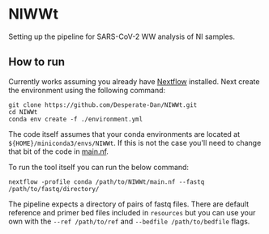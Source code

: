 # NIWWt
Setting up the pipeline for SARS-CoV-2 WW analysis of NI samples.

## How to run
Currently works assuming you already have [Nextflow](https://www.nextflow.io/docs/latest/install.html) installed. Next create the environment using the following command:
```
git clone https://github.com/Desperate-Dan/NIWWt.git
cd NIWWt
conda env create -f ./environment.yml
```
The code itself assumes that your conda environments are located at ```${HOME}/miniconda3/envs/NIWWt```. If this is not the case you'll need to change that bit of the code in [main.nf](https://github.com/Desperate-Dan/NIWWt/blob/main/main.nf).

To run the tool itself you can run the below command:
```
nextflow -profile conda /path/to/NIWWt/main.nf --fastq /path/to/fastq/directory/
```
The pipeline expects a directory of pairs of fastq files. There are default reference and primer bed files included in ```resources``` but you can use your own with the ```--ref /path/to/ref``` and ```--bedfile /path/to/bedfile``` flags.

